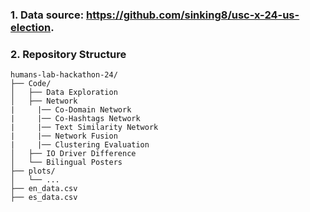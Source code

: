 ### 1. Data source: https://github.com/sinking8/usc-x-24-us-election. 
### 2. Repository Structure
```
humans-lab-hackathon-24/
├── Code/
│   ├── Data Exploration
│   ├── Network
|     |── Co-Domain Network
|     |── Co-Hashtags Network
|     |── Text Similarity Network
|     |── Network Fusion
|     |── Clustering Evaluation
│   ├── IO Driver Difference
│   └── Bilingual Posters
├── plots/
│   └── ...
├── en_data.csv
├── es_data.csv
```
